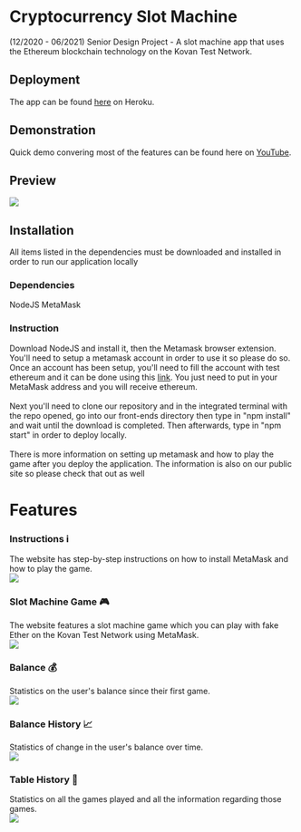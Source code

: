 # Cryptocurrency Slot Machine
(12/2020 - 06/2021) Senior Design Project - A slot machine app that uses the Ethereum blockchain technology on the Kovan Test Network.

## Deployment
The app can be found [here](https://crypto-slot-machine.herokuapp.com/) on Heroku.

## Demonstration
Quick demo convering most of the features can be found here on [YouTube](https://youtu.be/FcxqHsu04is).

## Preview
![](./front-end/preview.gif)

## Installation
All items listed in the dependencies must be downloaded and installed in order to run our application locally

### Dependencies 
NodeJS
MetaMask

### Instruction
Download NodeJS and install it, then the Metamask browser extension. You'll need to setup a metamask account in order to use it so please do so. Once an account has been setup, you'll need to fill the account with test ethereum and it can be done using this [link](https://kovan.chain.link/). You just need to put in your MetaMask address and you will receive ethereum. 
</br>
</br>
Next you'll need to clone our repository and in the integrated terminal with the repo opened, go into our front-ends directory then type in "npm install" and wait until the download is completed. Then afterwards, type in "npm start" in order to deploy locally. 
</br>
</br>
There is more information on setting up metamask and how to play the game after you deploy the application. The information is also on our public site so please check that out as well

# Features
### Instructions ℹ️
The website has step-by-step instructions on how to install MetaMask and how to play the game. <br/>
![](https://i.imgur.com/fbxC3js.png)
### Slot Machine Game 🎮
The website features a slot machine game which you can play with fake Ether on the Kovan Test Network using MetaMask. <br/>
![](https://i.imgur.com/klWiChq.png)
### Balance 💰
Statistics on the user's balance since their first game. <br/>
![](https://i.imgur.com/6JVRbP9.png)
### Balance History 📈
Statistics of change in the user's balance over time. <br/>
![](https://i.imgur.com/OGLt7CJ.png)
### Table History 📝
Statistics on all the games played and all the information regarding those games. <br/>
![](https://i.imgur.com/gKLJvq7.png)
